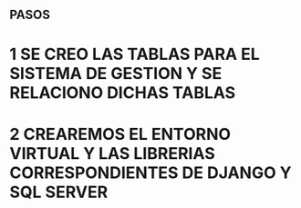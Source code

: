 ## PASOS

# 1 SE CREO LAS TABLAS PARA EL SISTEMA DE GESTION Y SE RELACIONO DICHAS TABLAS

# 2 CREAREMOS EL ENTORNO VIRTUAL Y LAS LIBRERIAS CORRESPONDIENTES DE DJANGO Y SQL SERVER